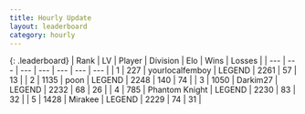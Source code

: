 ```yaml
---
title: Hourly Update
layout: leaderboard
category: hourly
---
```


{: .leaderboard}
| Rank | LV | Player | Division | Elo | Wins | Losses |
| --- | --- | --- | --- | --- | --- | --- |
| <span data-change="0">1</span> | 227 | <span title="ID: 719486">yourlocalfemboy</span> | LEGEND | <span data-change="0">2261</span> | <span data-change="0">57</span> | <span data-change="0">13</span> |
| <span data-change="0">2</span> | 1135 | <span title="ID: 540690">poon</span> | LEGEND | <span data-change="0">2248</span> | <span data-change="0">140</span> | <span data-change="0">74</span> |
| <span data-change="0">3</span> | 1050 | <span title="ID: 694036">Darkim27</span> | LEGEND | <span data-change="0">2232</span> | <span data-change="0">68</span> | <span data-change="0">26</span> |
| <span data-change="1">4</span> | 785 | <span title="ID: 742939">Phantom Knight</span> | LEGEND | <span data-change="2">2230</span> | <span data-change="2">83</span> | <span data-change="1">32</span> |
| <span data-change="-1">5</span> | 1428 | <span title="ID: 416373">Mirakee</span> | LEGEND | <span data-change="0">2229</span> | <span data-change="0">74</span> | <span data-change="0">31</span> |